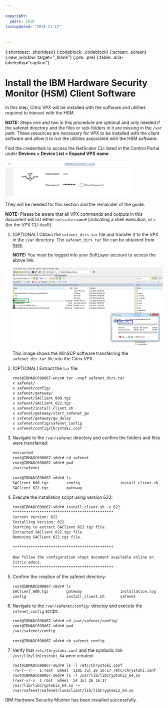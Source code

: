 ```yaml
---

copyright:
  years: 2018
lastupdated: "2018-11-12"


---
```


{:shortdesc: .shortdesc}
{:codeblock: .codeblock}
{:screen: .screen}
{:new_window: target="_blank"}
{:pre: .pre}
{:table: .aria-labeledby="caption"}

# Install the IBM Hardware Security Monitor (HSM) Client Software

In this step, Citrix VPX will be installed with the software and utilities required to interact with the HSM. 

**NOTE:** Steps one and two in this procedure are optional and only needed if the safenet directory and the files or sub-folders in it are missing in the `/var` path. These resources are necessary for VPX to be installed with the client software and allow it to run the utilities associated with the HSM software.

Find the credentials to access the NetScaler CLI listed in the Control Portal under **Devices > Device List > Expand VPX name**. 

<img src="images/3-VPX-Credentials.png" alt="drawing" style="width: 400px;"/>

They will be needed for this section and the remainder of the guide. 

**NOTE:** Please be aware that all VPX commands and outputs in this document will list either `netscalername#` (indicating a shell execution, or `>` (for the VPX CLI itself).

1.	(OPTIONAL) Obtain the `safenet_dirs.tar` file and transfer it to the VPX in the `/var` directory. The `safenet_dirs.tar` file can be obtained from [here](http://downloads.service.softlayer.com/citrix/netscaler/Safenet-HSM/).

	**NOTE:** You must be logged into your SoftLayer account to access the above link.

	<img src="images/4-transfer-safenet_dirs.png" alt="drawing" style="width: 600px;"/>

	This image shows the WinSCP software transferring the `safenet_dir.tar` file into the Citrix VPX. 
	
2.	(OPTIONAL) Extract the `tar` file:	

	```
	root@IBMADC690867-wnzs# tar -xvpf safenet_dirs.tar 
	x safenet/
	x safenet/config/
	x safenet/gateway/
	x safenet/SAClient_600.tgz
	x safenet/SAClient_622.tgz
	x safenet/install_client.sh
	x safenet/gateway/start_safenet_gw
	x safenet/gateway/gw_delay
	x safenet/config/safenet_config
	x safenet/config/Chrystoki.conf
	```
	
3.	Navigate to the `/var/safenet` directory and confirm the folders and files were transferred:

	```
	extracted
	root@IBMADC690867-s6dr# cd safenet
	root@IBMADC690867-s6dr# pwd
	/var/safenet
	
	root@IBMADC690867-s6dr# ls
	SAClient_600.tgz        config                  install_client.sh
	SAClient_622.tgz        gateway
	```
	
4.	Execute the installation script using version 622:

	```
	root@IBMADC690867-s6dr# install_client.sh -v 622
	*********************************************
	Current Version: 622
	Installing Version: 622
	Starting to extract SAClient_622.tgz file.
	Extracted SAClient_622.tgz file.
	Removing SAClient_622.tgz file.
		
	*********************************************
	
	Now follow the configuration steps document available online on Citrix edocs.
	*********************************************
	```

5.	Confirm the creation of the safenet directory:

	```
	root@IBMADC690867-s6dr# ls
	SAClient_600.tgz        gateway                 installation.log
	config                  install_client.sh       safenet
	```
	
6.	Navigate to the `/var/safenet/config/` directoy and execute the `safenet_config` script:

	```
	root@IBMADC690867-s6dr# cd /var/safenet/config/	
	root@IBMADC690867-s6dr# pwd               
	/var/safenet/config
	
	root@IBMADC690867-s6dr# sh safenet_config
	```

7.	Verify that `/etc/Chrystoki.conf` and the symbolic link `/usr/lib/libCrystoki_64` were created:

	```
	root@IBMADC690867-s6dr# ls -l /etc/Chrystoki.conf 
	-rw-r--r--  1 root  wheel  1185 Jul 26 16:17 /etc/Chrystoki.conf
	root@IBMADC690867-s6dr# ls -l /usr/lib/libCryptoki2_64.so 
	lrwxr-xr-x  1 root  wheel  54 Jul 26 16:17 /usr/lib/libCryptoki2_64.so -> 
	/var/safenet/safenet/lunaclient/lib/libCryptoki2_64.so
	```

IBM Hardware Security Monitor has been installed successfully.